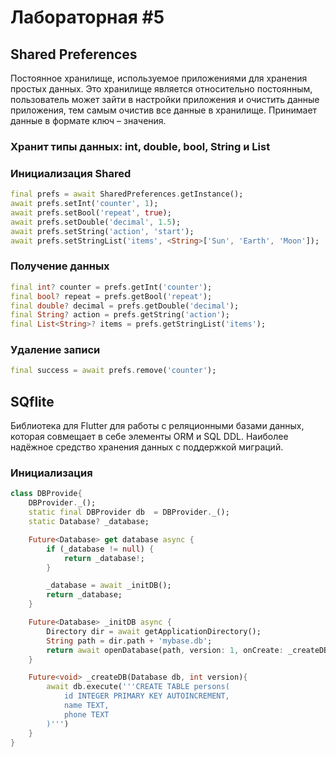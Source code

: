 # Лабораторная #5
## Shared Preferences
Постоянное хранилище, используемое приложениями для хранения простых данных. Это хранилище является относительно постоянным, пользователь может зайти в настройки приложения и очистить данные приложения, тем самым очистив все данные в хранилище. Принимает данные в формате ключ – значения.
### Хранит типы данных: int, double, bool, String и List<String>
### Инициализация Shared 
``` dart
final prefs = await SharedPreferences.getInstance();
await prefs.setInt('counter', 1);
await prefs.setBool('repeat', true);
await prefs.setDouble('decimal', 1.5);
await prefs.setString('action', 'start');
await prefs.setStringList('items', <String>['Sun', 'Earth', 'Moon']);
```
### Получение данных 
``` dart
final int? counter = prefs.getInt('counter');
final bool? repeat = prefs.getBool('repeat');
final double? decimal = prefs.getDouble('decimal');
final String? action = prefs.getString('action');
final List<String>? items = prefs.getStringList('items');
```
### Удаление записи
```dart
final success = await prefs.remove('counter');
```

## SQflite
Библиотека для Flutter для работы с реляционными базами данных, которая совмещает в себе элементы ORM и SQL DDL. Наиболее надёжное средство хранения данных с поддержкой миграций.
### Инициализация 
``` dart
class DBProvide{
    DBProvider._();
    static final DBProvider db  = DBProvider._();
    static Database? _database;

    Future<Database> get database async {
        if (_database != null) {
            return _database!;
        }

        _database = await _initDB();
        return _database;
    }

    Future<Database> _initDB async {
        Directory dir = await getApplicationDirectory();
        String path = dir.path + 'mybase.db';
        return await openDatabase(path, version: 1, onCreate: _createDB);
    }

    Future<void> _createDB(Database db, int version){
        await db.execute('''CREATE TABLE persons(
            id INTEGER PRIMARY KEY AUTOINCREMENT,
            name TEXT,
            phone TEXT
        )''')
    }
}
```